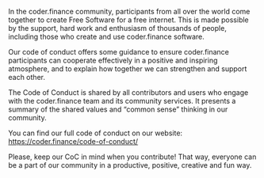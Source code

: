 

In the coder.finance community, participants from all over the world come together to create Free Software for a free internet. This is made possible by the support, hard work and enthusiasm of thousands of people, including those who create and use coder.finance software.

Our code of conduct offers some guidance to ensure coder.finance participants can cooperate effectively in a positive and inspiring atmosphere, and to explain how together we can strengthen and support each other.

The Code of Conduct is shared by all contributors and users who engage with the coder.finance team and its community services. It presents a summary of the shared values and “common sense” thinking in our community.

You can find our full code of conduct on our website: https://coder.finance/code-of-conduct/

Please, keep our CoC in mind when you contribute! That way, everyone can be a part of our community in a productive, positive, creative and fun way.

